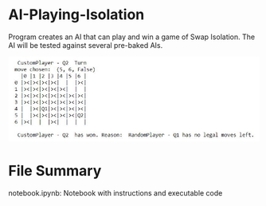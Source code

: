 # AI-Playing-Isolation
Program creates an AI that can play and win a game of Swap Isolation. The AI will be tested against several pre-baked AIs. 

![Img1](Img1.JPG)

# File Summary

notebook.ipynb: Notebook with instructions and executable code

